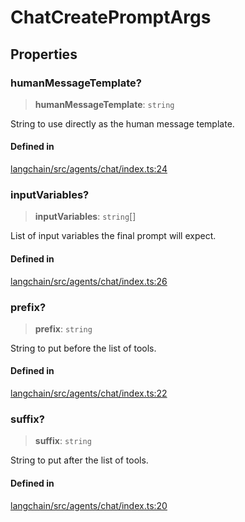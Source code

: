 ChatCreatePromptArgs
====================

Properties[](#properties "Direct link to Properties")
------------------------------------------------------

### humanMessageTemplate?[](#humanmessagetemplate "Direct link to humanMessageTemplate?")

> **humanMessageTemplate**: `string`

String to use directly as the human message template.

#### Defined in[](#defined-in "Direct link to Defined in")

[langchain/src/agents/chat/index.ts:24](https://github.com/hwchase17/langchainjs/blob/1c1274d/langchain/src/agents/chat/index.ts#L24)

### inputVariables?[](#inputvariables "Direct link to inputVariables?")

> **inputVariables**: `string`\[\]

List of input variables the final prompt will expect.

#### Defined in[](#defined-in-1 "Direct link to Defined in")

[langchain/src/agents/chat/index.ts:26](https://github.com/hwchase17/langchainjs/blob/1c1274d/langchain/src/agents/chat/index.ts#L26)

### prefix?[](#prefix "Direct link to prefix?")

> **prefix**: `string`

String to put before the list of tools.

#### Defined in[](#defined-in-2 "Direct link to Defined in")

[langchain/src/agents/chat/index.ts:22](https://github.com/hwchase17/langchainjs/blob/1c1274d/langchain/src/agents/chat/index.ts#L22)

### suffix?[](#suffix "Direct link to suffix?")

> **suffix**: `string`

String to put after the list of tools.

#### Defined in[](#defined-in-3 "Direct link to Defined in")

[langchain/src/agents/chat/index.ts:20](https://github.com/hwchase17/langchainjs/blob/1c1274d/langchain/src/agents/chat/index.ts#L20)